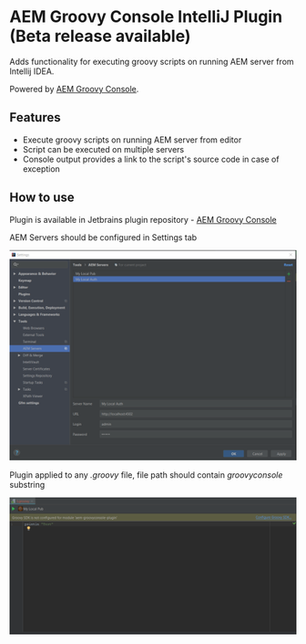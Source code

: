 # AEM Groovy Console IntelliJ Plugin (Beta release available)
Adds functionality for executing groovy scripts on running AEM server from Intellij IDEA.

Powered by [AEM Groovy Console](https://github.com/OlsonDigital/aem-groovy-console).

## Features

- Execute groovy scripts on running AEM server from editor
- Script can be executed on multiple servers
- Console output provides a link to the script's source code in case of exception

## How to use
Plugin is available in Jetbrains plugin repository - [AEM Groovy Console](https://plugins.jetbrains.com/plugin/10893-aem-groovy-console)

AEM Servers should be configured in Settings tab

![Screenshot](screenshot2.png)

Plugin applied to any *.groovy* file, file path should contain *groovyconsole* substring

![Screenshot](screenshot1.png)